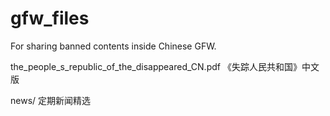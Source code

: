 # gfw_files
For sharing banned contents inside Chinese GFW.

the_people_s_republic_of_the_disappeared_CN.pdf 《失踪人民共和国》中文版

news/ 定期新闻精选
